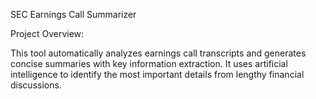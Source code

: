 SEC Earnings Call Summarizer

Project Overview:

This tool automatically analyzes earnings call transcripts and generates concise summaries with key information extraction. It uses artificial intelligence to identify the most important details from lengthy financial discussions.
